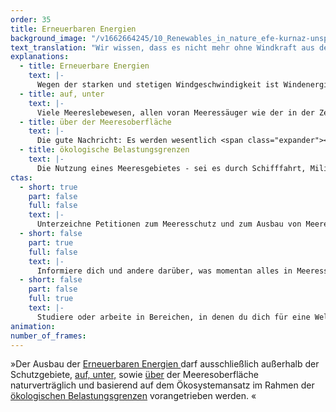```yaml
---
order: 35
title: Erneuerbaren Energien
background_image: "/v1662664245/10_Renewables_in_nature_efe-kurnaz-unsplash_2_nsnjrm_pp5muj.jpg#4cd4ff"
text_translation: "Wir wissen, dass es nicht mehr ohne Windkraft aus den Meeren geht. Aber wenn wir schon 70 Gigawatt reinrammen wollen, müssen wir auf ein paar militärische Übungsmanöver, Fischereizonen und Ölbohrungen verzichten. Denn noch mehr als schon viel zu viel ist zu viel."
explanations:
  - title: Erneuerbare Energien
    text: |-
      Wegen der starken und stetigen Windgeschwindigkeit ist Windenergie die bei weitem häufigste Form der Energiegewinnung auf dem Meer – <span class="sidenote"><cite class="icon-link_external"><a href="https://www.spektrum.de/news/meeresenergie-strom-aus-dem-meer/1815419" target="_blank" rel="noopener">"Strom aus dem Meer" / Spektrum.de</a></cite><span>andere Formen</span></span> wie <span class="expander"><span class="trigger">Wasserkraft,</span><span class="info">Energie durch Fluss- und Meeresströmungen</span></span> <span class="expander"><span class="trigger">Wellenenergie,</span><span class="info">Energie der Wellen und des Seegangs an der Wasseroberfläche</span></span> <span class="expander"><span class="trigger">Gezeitenenergie,</span><span class="info">Energie der Wasserbewegung durch Ebbe und Flut</span></span> <span class="expander"><span class="trigger">osmotische Energie</span><span class="info">Energie durch die Unterschiede im Salzgehalt des Wassers</span></span> und <span class="expander"><span class="trigger">Wärmeenergie</span><span class="info">Energie durch die Temperaturunterschiede in den Meeresschichten</span></span> sind zwar stärker auf die See bezogen, weil sie Energie direkt aus der Bewegung oder den Eigenschaften des Wassers gewinnen, aber machen - noch - nur einen verschwindend geringen Teil der Stromerzeugung auf dem Meer aus.
  - title: auf, unter
    text: |-
      Viele Meereslebewesen, allen voran Meeressäuger wie der in der Zentralen Ostsee vom Aussterben bedrohte Schweinswal, orientieren sich über akustische Signale. Diese Lebewesen leiden massiv unter Lärm, mit teilweise im Wortsinne fatalen Folgen. Der Lärm, mit dem Pfeiler für ein Windrad mit mehreren tausend Schlägen eines hydraulischen Hammers in den Meeresboden gerammt werden, und das oftmals für Dutzende Turbinen, ist infernalisch. Und: Ist so ein Windpark einmal fertiggestellt, bleibt der Serviceverkehr, der über viele Jahre mit großer Geschwindigkeit (und entsprechender Lautstärke) zwischen den Windrädern und der Küste hin- und herrauscht, nicht selten durch Naturschutzgebiete. Es gibt derzeit keine Möglichkeit, diesen Lärm ganz zu verhindern. Aber durchaus einige, ihn deutlich zu vermindern: Konsequente Geschwindigkeits- und Frequenzbegrenzungen sowie möglichst schonende Routen für die Service-Schiffe, Blasenschleier und Hüllrohre für die Baustellen.
  - title: über der Meeresoberfläche
    text: |-
      Die gute Nachricht: Es werden wesentlich <span class="expander"><span class="trigger">weniger Vögel von Windrädern geschreddert als gemeinhin kolportiert</span><span class="info">Die Zahlen schwanken, weil schwer zu schätzen, aber sowohl die (Bundesregierung)[https://www.bmwk.de/Redaktion/DE/FAQ/Windenergie/faq-windenergie] als auch der (NABU)[https://www.nabu.de/tiere-und-pflanzen/voegel/gefaehrdungen/24661.html] sprechen von bis zu 100.000, also 3-4 pro Anlage pro Jahr – vs. mindestens 20 Millionen Vögel, die in Deutschland im Jahr von Katzen gefressen werden und ca. 100 Millionen, die gegen Glasscheiben fliegen</span></span>. Die schlechte: Wenn Vögel klug genug sind, einen <span class="sidenote"><cite class="icon-link_external"><a href="https://www.nabu.de/umwelt-und-ressourcen/energie/erneuerbare-energien-energiewende/windenergie/31709.html" target="_blank" rel="noopener">"Wie reagieren Seevögel auf Offshore-Windparks?" / NABU</a></cite><span>Boge</span></span>n um riesige Windparks auf See zu machen, ist damit leider auch nicht alles in Butter, denn das bedeutet für heimische Arten Vertreibung aus ihren Habitaten, für Zugvögel einen zusätzlichen Ressourcenverbrauch, den sie sich oftmals nicht leisten können. Diese Probleme ließen sich abmildern: Indem man zu Vogelzugzeiten die betreffenden Turbinen anhält – oder gar zu <span class="sidenote"><cite class="icon-link_external"><a href="https://www.e3-identiflight.de/funktionsweise/" target="_blank" rel="noopener">das Vogelerkennungssystem „IdentiFlight“</a></cite><span>technologischen Lösungen</span></span> greift, die einzelne, besonders gefährdete Vögel identifizieren und bei Kollisionskurs das Windrad automatisch stoppen können.
  - title: ökologische Belastungsgrenzen
    text: |-
      Die Nutzung eines Meeresgebietes - sei es durch Schifffahrt, Militär oder Sand- und Kiesabbau oder eben Offshore-Windparks – darf nur <span class="expander"><span class="trigger">innerhalb der ökologischen Tragfähigkeit eines Ökosystems</span><span class="info">will heißen: Auf eine Weise, die das betreffende Ökosystem nicht kaputt macht</span></span> erlaubt werden, das muss das Leitmotiv einer maritimen Raumordnung sein. Und das sagen nicht nur Meeresschützer:innen, das sagt auch die entsprechende <span class="sidenote"><cite class="icon-link_external"><a href="https://arc.net/l/quote/stmqmoap" target="_blank" rel="noopener">die Maritime Raumordnungsrichtlinie 2014/89/EU</a></cite><span>EU-Richtlinie</span></span>. Mit dem großen Flächenbedarf der <span class="sidenote"><cite class="icon-link_external"><a href="https://www.nabu.de/natur-und-landschaft/meere/offshore-windparks/28209.html" target="_blank" rel="noopener">"Naturverträgliche Energiewende auf See in Gefahr" / NABU</a></cite><span>geplanten erneuerbaren Energie</span></span> auf See und vor dem Hintergrund des ohnehin schon <span class="sidenote"><cite class="icon-link_external"><a href="https://www.bmuv.de/interview/der-meeresbeauftragte-der-bundesregierung-zum-zustand-von-nord-und-ostsee" target="_blank" rel="noopener">Der Meeresbeauftragte der Bundesregierung zum Zustand von Nord- und Ostsee / BMUV</a></cite><span>schlechten Zustands</span></span> von Nord- und Ostsee ist ein solches Leitmotiv wichtiger denn je. Die derzeitige <span class="sidenote"><cite class="icon-link_external"><a href="https://www.nabu.de/natur-und-landschaft/meere/meeresschutzgebiete/nord-und-ostsee/27787.html" target="_blank" rel="noopener">"Marine Raumordnung in Nord- und Ostsee" / NABU</a></cite><span>Meeresraumordnung</span></span> allerdings orientiert sich stattdessen vor allem an bereits bestehenden wirtschaftlichen Nutzungen und der mangelnden Chuzpe, den Nutznießern dieser Nutzungen ein kleines bisschen <span class="expander"><span class="trigger">Einschränkung abzuringen.</span><span class="info">wie eine Raumordnung mit Ökosystem-Ansatz aussehen könnte, zeigt der NABU in einer <a href="https://www.nabu.de/natur-und-landschaft/meere/offshore-windparks/33162.html" target="_blank">Studie</a> von 2023</span></span>
ctas:
  - short: true
    part: false
    full: false
    text: |-
      Unterzeichne Petitionen zum Meeresschutz und zum Ausbau von Meeresschutzgebieten (MPA’s), zum Beispiel diese (hier)[https://only.one/act/30x30].
  - short: false
    part: true
    full: false
    text: |-
      Informiere dich und andere darüber, was momentan alles in Meeresschutzgebieten erlaubt ist, zum Beispiel (hier)[https://www.bund.net/meere/meerespolitik/meeresschutzgebiete/.]
  - short: false
    part: false
    full: true
    text: |-
      Studiere oder arbeite in Bereichen, in denen du dich für eine Welt einsetzen kannst, die Klimaschutz nicht auf Kosten der Meere macht.
animation:
number_of_frames:
---
```


»Der Ausbau der [Erneuerbaren Energien ](# "Erneuerbare Energien")darf ausschließlich außerhalb der Schutzgebiete, [auf, unter,](# "auf, unter") sowie [über](# "über der Meeresoberfläche") der Meeresoberfläche naturverträglich und basierend auf dem Ökosystemansatz im Rahmen der [ökologischen Belastungsgrenzen](# "ökologische Belastungsgrenzen") vorangetrieben werden. «
